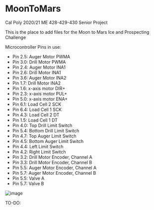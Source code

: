 # MoonToMars
Cal Poly 2020/21 ME 428-429-430 Senior Project

This is the place to add files for the Moon to Mars Ice and Prospecting Challenge

Microcontroller Pins in use:
- Pin 2.5: Auger Motor PWMA
- Pin 3.0: Drill Motor PWMA
- Pin 2.4: Auger Motor INA1
- Pin 2.6: Drill Motor INA1
- Pin 3.6: Auger Motor INA2
- Pin 1.7: Drill Motor INA2
- Pin 1.6: x-axis motor DIR+
- Pin 2.3: x-axis motor PUL+
- Pin 5.0: x-axis motor ENA+
- Pin 6.1: Load Cell 2 SCK
- Pin 6.4: Load Cell 1 SCK
- Pin 4.3: Load Cell 2 DT
- Pin 1.5: Load Cell 1 DT
- Pin 4.0: Top Drill Limit Switch
- Pin 5.4: Bottom Drill Limit Switch
- Pin 4.7: Top Auger Limit Switch
- Pin 4.5: Bottom Auger Limit Switch
- Pin 4.4: Left Limit Switch
- Pin 4.2: Right Limit Switch
- Pin 3.2: Drill Motor Encoder, Channel A
- Pin 3.3: Drill Motor Encoder, Channel B
- Pin 5.5: Auger Motor Encoder, Channel A
- Pin 5.7: Auger Motor Encoder, Channel B
- Pin 5.5: Valve A
- Pin 5.7: Valve B

![image](https://user-images.githubusercontent.com/77028155/118193241-3a872d00-b3fc-11eb-9db4-af6711f70764.png)

TO-DO:
